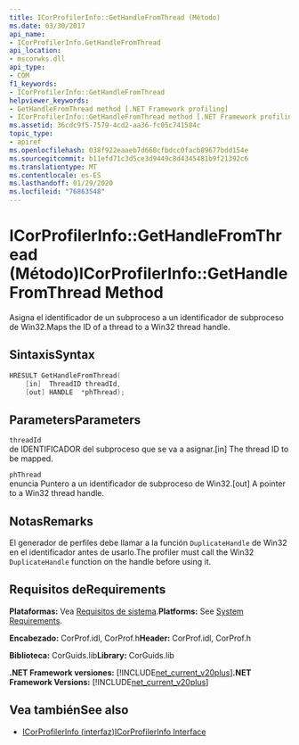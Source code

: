 ```yaml
---
title: ICorProfilerInfo::GetHandleFromThread (Método)
ms.date: 03/30/2017
api_name:
- ICorProfilerInfo.GetHandleFromThread
api_location:
- mscorwks.dll
api_type:
- COM
f1_keywords:
- ICorProfilerInfo::GetHandleFromThread
helpviewer_keywords:
- GetHandleFromThread method [.NET Framework profiling]
- ICorProfilerInfo::GetHandleFromThread method [.NET Framework profiling]
ms.assetid: 36cdc9f5-7579-4cd2-aa36-fc05c741584c
topic_type:
- apiref
ms.openlocfilehash: 038f922eaaeb7d660cfbdcc0facb89677bdd154e
ms.sourcegitcommit: b11efd71c3d5ce3d9449c8d4345481b9f21392c6
ms.translationtype: MT
ms.contentlocale: es-ES
ms.lasthandoff: 01/29/2020
ms.locfileid: "76863548"
---
```

# <a name="icorprofilerinfogethandlefromthread-method"></a><span data-ttu-id="95d70-102">ICorProfilerInfo::GetHandleFromThread (Método)</span><span class="sxs-lookup"><span data-stu-id="95d70-102">ICorProfilerInfo::GetHandleFromThread Method</span></span>
<span data-ttu-id="95d70-103">Asigna el identificador de un subproceso a un identificador de subproceso de Win32.</span><span class="sxs-lookup"><span data-stu-id="95d70-103">Maps the ID of a thread to a Win32 thread handle.</span></span>  
  
## <a name="syntax"></a><span data-ttu-id="95d70-104">Sintaxis</span><span class="sxs-lookup"><span data-stu-id="95d70-104">Syntax</span></span>  
  
```cpp  
HRESULT GetHandleFromThread(  
    [in]  ThreadID threadId,  
    [out] HANDLE  *phThread);  
```  
  
## <a name="parameters"></a><span data-ttu-id="95d70-105">Parameters</span><span class="sxs-lookup"><span data-stu-id="95d70-105">Parameters</span></span>  
 `threadId`  
 <span data-ttu-id="95d70-106">de IDENTIFICADOR del subproceso que se va a asignar.</span><span class="sxs-lookup"><span data-stu-id="95d70-106">[in] The thread ID to be mapped.</span></span>  
  
 `phThread`  
 <span data-ttu-id="95d70-107">enuncia Puntero a un identificador de subproceso de Win32.</span><span class="sxs-lookup"><span data-stu-id="95d70-107">[out] A pointer to a Win32 thread handle.</span></span>  
  
## <a name="remarks"></a><span data-ttu-id="95d70-108">Notas</span><span class="sxs-lookup"><span data-stu-id="95d70-108">Remarks</span></span>  
 <span data-ttu-id="95d70-109">El generador de perfiles debe llamar a la función `DuplicateHandle` de Win32 en el identificador antes de usarlo.</span><span class="sxs-lookup"><span data-stu-id="95d70-109">The profiler must call the Win32 `DuplicateHandle` function on the handle before using it.</span></span>  
  
## <a name="requirements"></a><span data-ttu-id="95d70-110">Requisitos de</span><span class="sxs-lookup"><span data-stu-id="95d70-110">Requirements</span></span>  
 <span data-ttu-id="95d70-111">**Plataformas:** Vea [Requisitos de sistema](../../../../docs/framework/get-started/system-requirements.md).</span><span class="sxs-lookup"><span data-stu-id="95d70-111">**Platforms:** See [System Requirements](../../../../docs/framework/get-started/system-requirements.md).</span></span>  
  
 <span data-ttu-id="95d70-112">**Encabezado:** CorProf.idl, CorProf.h</span><span class="sxs-lookup"><span data-stu-id="95d70-112">**Header:** CorProf.idl, CorProf.h</span></span>  
  
 <span data-ttu-id="95d70-113">**Biblioteca:** CorGuids.lib</span><span class="sxs-lookup"><span data-stu-id="95d70-113">**Library:** CorGuids.lib</span></span>  
  
 <span data-ttu-id="95d70-114">**.NET Framework versiones:** [!INCLUDE[net_current_v20plus](../../../../includes/net-current-v20plus-md.md)]</span><span class="sxs-lookup"><span data-stu-id="95d70-114">**.NET Framework Versions:** [!INCLUDE[net_current_v20plus](../../../../includes/net-current-v20plus-md.md)]</span></span>  
  
## <a name="see-also"></a><span data-ttu-id="95d70-115">Vea también</span><span class="sxs-lookup"><span data-stu-id="95d70-115">See also</span></span>

- [<span data-ttu-id="95d70-116">ICorProfilerInfo (interfaz)</span><span class="sxs-lookup"><span data-stu-id="95d70-116">ICorProfilerInfo Interface</span></span>](icorprofilerinfo-interface.md)
